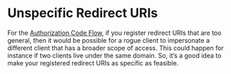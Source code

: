 # Unspecific Redirect URIs

For the [Authorization Code Flow](https://wjw465150.gitbooks.io/keycloak-documentation/content/server\_admin/topics/sso-protocols/oidc.html#\_oidc-auth-flows), if you register redirect URIs that are too general, then it would be possible for a rogue client to impersonate a different client that has a broader scope of access. This could happen for instance if two clients live under the same domain. So, it’s a good idea to make your registered redirect URIs as specific as feasible.
